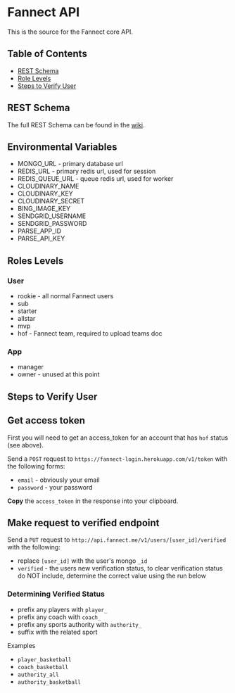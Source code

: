 # Fannect API

This is the source for the Fannect core API.

## Table of Contents
  * [REST Schema](#rest-schema)
  * [Role Levels](#roles-levels)
  * [Steps to Verify User](#steps-to-verify-user)

## REST Schema
The full REST Schema can be found in the [wiki](wiki).

## Environmental Variables
* MONGO_URL - primary database url
* REDIS_URL - primary redis url, used for session
* REDIS_QUEUE_URL - queue redis url, used for worker
* CLOUDINARY_NAME
* CLOUDINARY_KEY
* CLOUDINARY_SECRET
* BING_IMAGE_KEY
* SENDGRID_USERNAME
* SENDGRID_PASSWORD
* PARSE_APP_ID
* PARSE_API_KEY

## Roles Levels

### User
* rookie - all normal Fannect users
* sub
* starter
* allstar
* mvp
* hof - Fannect team, required to upload teams doc

### App
* manager
* owner - unused at this point

## Steps to Verify User

## Get access token
First you will need to get an access_token for an account that has `hof` status (see above).

Send a `POST` request to `https://fannect-login.herokuapp.com/v1/token` with the following forms:
* `email` - obviously your email
* `password` - your password

__Copy__ the `access_token` in the response into your clipboard.

## Make request to verified endpoint

Send a `PUT` request to `http://api.fannect.me/v1/users/[user_id]/verified` with the following:
* replace `[user_id]` with the user's mongo `_id`
* `verified` - the users new verification status, to clear verification status do NOT include, determine the correct value using the run below

### Determining Verified Status 
* prefix any players with `player_`
* prefix any coach with `coach_`
* prefix any sports authority with `authority_`
* suffix with the related sport

Examples
* `player_basketball`
* `coach_basketball`
* `authority_all`
* `authority_basketball`
